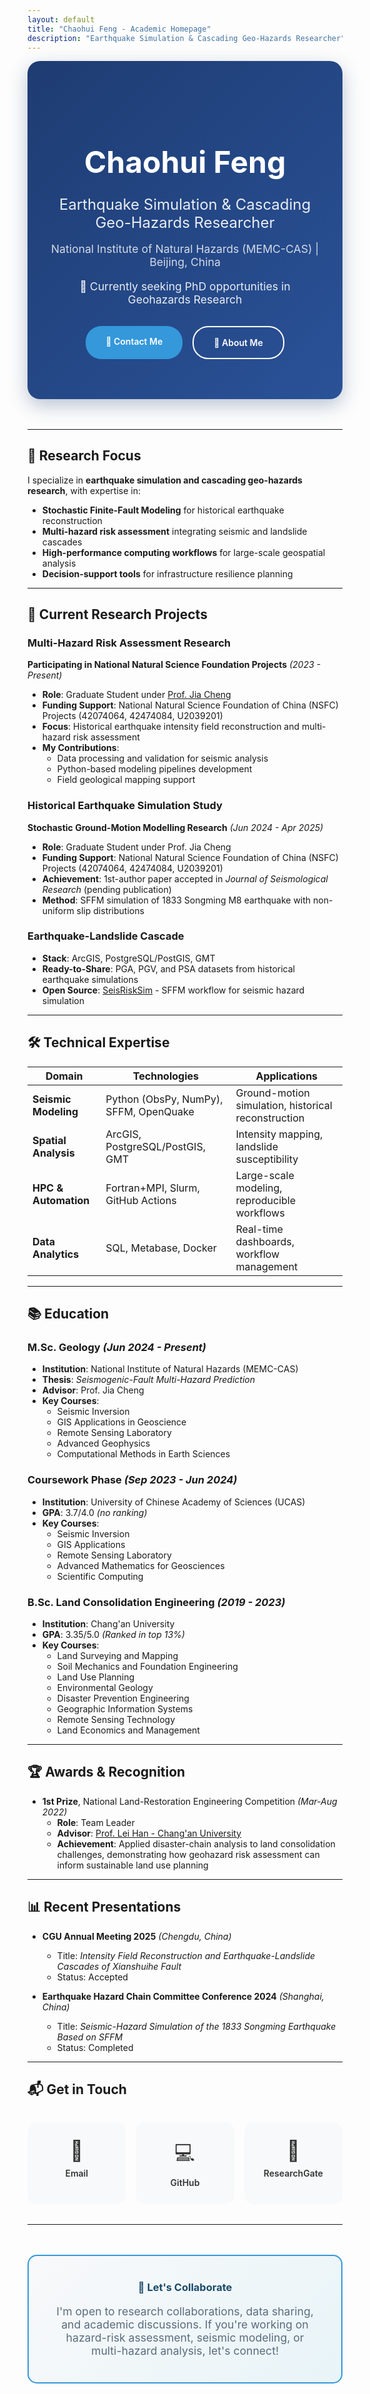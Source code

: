 ```yaml
---
layout: default
title: "Chaohui Feng - Academic Homepage"
description: "Earthquake Simulation & Cascading Geo-Hazards Researcher"
---
```


<div class="hero-section">
  <div class="hero-content">
    <h1 class="hero-title">Chaohui Feng</h1>
    <p class="hero-subtitle">Earthquake Simulation & Cascading Geo-Hazards Researcher</p>
    <p class="hero-location">National Institute of Natural Hazards (MEMC-CAS) | Beijing, China</p>
    <p class="hero-status">🔬 Currently seeking PhD opportunities in Geohazards Research</p>
    <div class="hero-contact">
      <a href="mailto:fengchaohui23@mails.ucas.ac.cn" class="contact-btn">📧 Contact Me</a>
      <a href="/about" class="contact-btn secondary">📖 About Me</a>
    </div>
  </div>
</div>

---

## 🎯 Research Focus

I specialize in **earthquake simulation and cascading geo-hazards research**, with expertise in:
- **Stochastic Finite-Fault Modeling** for historical earthquake reconstruction
- **Multi-hazard risk assessment** integrating seismic and landslide cascades
- **High-performance computing workflows** for large-scale geospatial analysis
- **Decision-support tools** for infrastructure resilience planning

---

## 🔬 Current Research Projects

### Multi-Hazard Risk Assessment Research
**Participating in National Natural Science Foundation Projects** *(2023 - Present)*
- **Role**: Graduate Student under [Prof. Jia Cheng](https://www.researchgate.net/profile/Jia-Cheng-13)
- **Funding Support**: National Natural Science Foundation of China (NSFC) Projects (42074064, 42474084, U2039201)
- **Focus**: Historical earthquake intensity field reconstruction and multi-hazard risk assessment
- **My Contributions**: 
  - Data processing and validation for seismic analysis
  - Python-based modeling pipelines development
  - Field geological mapping support

### Historical Earthquake Simulation Study
**Stochastic Ground-Motion Modelling Research** *(Jun 2024 - Apr 2025)*
- **Role**: Graduate Student under Prof. Jia Cheng
- **Funding Support**: National Natural Science Foundation of China (NSFC) Projects (42074064, 42474084, U2039201)
- **Achievement**: 1st-author paper accepted in *Journal of Seismological Research* (pending publication)
- **Method**: SFFM simulation of 1833 Songming M8 earthquake with non-uniform slip distributions

### Earthquake-Landslide Cascade  
- **Stack**: ArcGIS, PostgreSQL/PostGIS, GMT  
- **Ready-to-Share**: PGA, PGV, and PSA datasets from historical earthquake simulations
- **Open Source**: [SeisRiskSim](https://github.com/chaohuifeng/seis-risk-sim) - SFFM workflow for seismic hazard simulation

---

## 🛠️ Technical Expertise

| **Domain** | **Technologies** | **Applications** |
|------------|------------------|------------------|
| **Seismic Modeling** | Python (ObsPy, NumPy), SFFM, OpenQuake | Ground-motion simulation, historical reconstruction |
| **Spatial Analysis** | ArcGIS, PostgreSQL/PostGIS, GMT | Intensity mapping, landslide susceptibility |
| **HPC & Automation** | Fortran+MPI, Slurm, GitHub Actions | Large-scale modeling, reproducible workflows |
| **Data Analytics** | SQL, Metabase, Docker | Real-time dashboards, workflow management |

---

## 📚 Education

### M.Sc. Geology *(Jun 2024 - Present)*
- **Institution**: National Institute of Natural Hazards (MEMC-CAS)
- **Thesis**: *Seismogenic-Fault Multi-Hazard Prediction*
- **Advisor**: Prof. Jia Cheng
- **Key Courses**: 
  - Seismic Inversion
  - GIS Applications in Geoscience
  - Remote Sensing Laboratory
  - Advanced Geophysics
  - Computational Methods in Earth Sciences

### Coursework Phase *(Sep 2023 - Jun 2024)*
- **Institution**: University of Chinese Academy of Sciences (UCAS)
- **GPA**: 3.7/4.0 *(no ranking)*
- **Key Courses**:
  - Seismic Inversion
  - GIS Applications
  - Remote Sensing Laboratory
  - Advanced Mathematics for Geosciences
  - Scientific Computing

### B.Sc. Land Consolidation Engineering *(2019 - 2023)*
- **Institution**: Chang'an University
- **GPA**: 3.35/5.0 *(Ranked in top 13%)*
- **Key Courses**:
  - Land Surveying and Mapping
  - Soil Mechanics and Foundation Engineering
  - Land Use Planning
  - Environmental Geology
  - Disaster Prevention Engineering
  - Geographic Information Systems
  - Remote Sensing Technology
  - Land Economics and Management

---

## 🏆 Awards & Recognition

- **1st Prize**, National Land-Restoration Engineering Competition *(Mar-Aug 2022)*
  - **Role**: Team Leader
  - **Advisor**: [Prof. Lei Han - Chang'an University](https://sle.chd.edu.cn/2020/0821/c6431a248329/page.htm)
  - **Achievement**: Applied disaster-chain analysis to land consolidation challenges, demonstrating how geohazard risk assessment can inform sustainable land use planning

---

## 📊 Recent Presentations

- **CGU Annual Meeting 2025** *(Chengdu, China)*
  - Title: *Intensity Field Reconstruction and Earthquake-Landslide Cascades of Xianshuihe Fault*
  - Status: Accepted

- **Earthquake Hazard Chain Committee Conference 2024** *(Shanghai, China)*
  - Title: *Seismic-Hazard Simulation of the 1833 Songming Earthquake Based on SFFM*
  - Status: Completed

---

## 📬 Get in Touch

<div class="contact-grid">
  <a href="mailto:fengchaohui23@mails.ucas.ac.cn" class="contact-item">
    <span class="contact-icon">📧</span>
    <span class="contact-text">Email</span>
  </a>
  <a href="https://github.com/chaohuifeng" class="contact-item">
    <span class="contact-icon">💻</span>
    <span class="contact-text">GitHub</span>
  </a>
  <a href="https://www.researchgate.net/profile/Chaohui-Feng" class="contact-item">
    <span class="contact-icon">🔬</span>
    <span class="contact-text">ResearchGate</span>
  </a>
</div>

---

<div class="collaboration-cta">
  <h3>🤝 Let's Collaborate</h3>
  <p>I'm open to research collaborations, data sharing, and academic discussions. If you're working on hazard-risk assessment, seismic modeling, or multi-hazard analysis, let's connect!</p>
</div>

<style>
.hero-section {
  background: linear-gradient(135deg, #1e3c72 0%, #2a5298 100%);
  color: white;
  padding: 4rem 2rem;
  border-radius: 20px;
  margin-bottom: 3rem;
  text-align: center;
  box-shadow: 0 10px 30px rgba(30, 60, 114, 0.3);
}

.hero-title {
  font-size: 3rem;
  margin-bottom: 1rem;
  font-weight: 700;
}

.hero-subtitle {
  font-size: 1.5rem;
  margin-bottom: 1rem;
  opacity: 0.9;
}

.hero-location {
  font-size: 1.1rem;
  margin-bottom: 1rem;
  opacity: 0.8;
}

.hero-status {
  font-size: 1.1rem;
  margin-bottom: 2rem;
  opacity: 0.9;
}

.hero-contact {
  display: flex;
  gap: 1rem;
  justify-content: center;
  flex-wrap: wrap;
}

.contact-btn {
  display: inline-block;
  padding: 1rem 2rem;
  background: #3498db;
  color: white;
  text-decoration: none;
  border-radius: 25px;
  font-weight: 600;
  transition: all 0.3s ease;
}

.contact-btn:hover {
  background: #2980b9;
  transform: translateY(-2px);
}

.contact-btn.secondary {
  background: transparent;
  border: 2px solid white;
}

.contact-btn.secondary:hover {
  background: white;
  color: #1e3c72;
}

.contact-grid {
  display: grid;
  grid-template-columns: repeat(auto-fit, minmax(150px, 1fr));
  gap: 1rem;
  margin: 2rem 0;
}

.contact-item {
  display: flex;
  flex-direction: column;
  align-items: center;
  padding: 1.5rem;
  background: #f8f9fa;
  border-radius: 15px;
  text-decoration: none;
  color: #333;
  transition: all 0.3s ease;
  border: 2px solid transparent;
}

.contact-item:hover {
  border-color: #3498db;
  transform: translateY(-3px);
  box-shadow: 0 5px 15px rgba(52, 152, 219, 0.2);
}

.contact-icon {
  font-size: 2rem;
  margin-bottom: 0.5rem;
}

.contact-text {
  font-weight: 600;
}

.collaboration-cta {
  background: linear-gradient(135deg, #f8f9fa 0%, #e8f4f8 100%);
  padding: 2.5rem;
  border-radius: 15px;
  text-align: center;
  margin: 3rem 0;
  border: 2px solid #3498db;
}

.collaboration-cta h3 {
  color: #1a4a6b;
  margin-top: 0;
}

.collaboration-cta p {
  font-size: 1.1rem;
  color: #5a6c7d;
  margin-bottom: 0;
}
</style>
